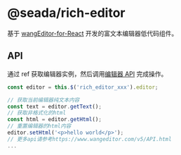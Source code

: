 # @seada/rich-editor

基于 [wangEditor-for-React](https://github.com/wangeditor-team/wangEditor-for-react) 开发的富文本编辑器低代码组件。

## API

通过 ref 获取编辑器实例，然后调用[编辑器 API](https://www.wangeditor.com/v5/API.html) 完成操作。

```js
const editor = this.$('rich_editor_xxx').editor;

// 获取当前编辑器纯文本内容
const text = editor.getText();
// 获取非格式化的html
const html = editor.getHtml();
// 重置编辑器的html内容
editor.setHtml('<p>hello world</p>');
// 更多api请参考https://www.wangeditor.com/v5/API.html
...
```

